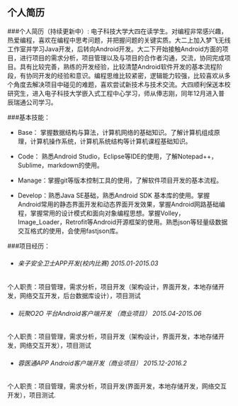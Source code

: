 ## 个人简历

###个人简历（持续更新中）:
 电子科技大学大四在读学生。对编程非常感兴趣，热爱编程，喜欢在编程中思考问题，并把握问题的关键实质。大二上加入梦飞无线工作室并学习Java开发，后转向Android开发。大二下开始接触Android方面的项目，进行项目的需求分析，项目管理以及与项目的合作者沟通，交流，协同完成项目。具有比较完善，熟练的开发经验，比较清楚Android软件开发的基本流程阶段，有协同开发的经验和意识。编程思维比较紧密，逻辑能力较强，比较喜欢从多个角度去解决项目中碰见的难题，喜欢尝试新技术与技术交流。大四顺利保送本校研究生，进入电子科技大学嵌入式工程中心学习，师从俸志刚，同年12月进入普辰瑞通公司学习。

###基本技能：
* Base： 掌握数据结构与算法，计算机网络的基础知识。了解计算机组成原理，计算机操作系统，计算机系统结构等计算机课程基础知识。

* Code： 熟悉Android Studio，Eclipse等IDE的使用，了解Notepad++，Sublime，markdown的使用。

* Manage：掌握git等版本控制工具的使用，了解软件项目开发的基本流程。

* Develop：熟悉Java SE基础，熟悉Android SDK 基本库的使用。掌握Android常用的静态界面开发和动态界面开发效果，掌握Android网路基础编程，掌握常用的设计模式和面向对象编程思想。掌握Volley，Image_Loader，Retrofit等Android开源框架的使用。熟悉json等轻量级数据交互格式的使用，会使用fastjson库。


###项目经历：
 *  <h6>亲子安全卫士APP开发(校内比赛)    2015.01-2015.03</h6>
  个人职责：项目管理，需求分析，项目开发（架构设计，界面开发，本地存储开发，网络交互开发，后台数据库设计），项目测试

 *  <h6>玩聚O2O 平台Android客户端开发 （商业项目）             2015.04-2015.06</h6>
 个人职责：项目管理，需求分析，项目开发（架构设计，界面开发，本地存储开发，网络交互开发），项目测试

 * <h6>蓉医通APP Android客户端开发（商业项目） 2015.12-2016.2</h6>
 个人职责：项目管理，需求分析，项目开发(界面开发，本地存储开发，网络交互开发），项目测试.






